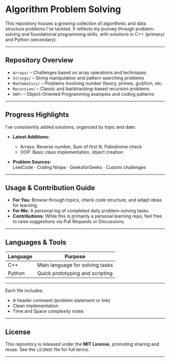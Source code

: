 # Algorithm Problem Solving

This repository houses a growing collection of algorithmic and data structure problems I've tackled. It reflects my journey through problem-solving and foundational programming skills, with solutions in C++ (primary) and Python (secondary).

---

##  Repository Overview

- `Arrays/` – Challenges based on array operations and techniques  
- `Strings/` – String manipulation and pattern searching problems  
- `Mathematics/` – Problems involving number theory, primes, gcd/lcm, etc.  
- `Recursion/` – Classic and backtracking-based recursion problems  
- `OOP/` – Object-Oriented Programming examples and coding patterns  

---

##  Progress Highlights

I've consistently added solutions, organized by topic and date:

- **Latest Additions:**  
  - Arrays: Reverse number, Sum of first N, Palindrome check  
  - OOP: Basic class implementation, object creation

- **Problem Sources:**  
  LeetCode · Coding Ninjas · GeeksforGeeks · Custom challenges

---

##  Usage & Contribution Guide

- **For You:** Browse through topics, check code structure, and adapt ideas for learning.  
- **For Me:** A personal log of completed daily problem-solving tasks.  
- **Contributions:** While this is primarily a personal learning repo, feel free to raise suggestions via Pull Requests or Discussions.

---

##  Languages & Tools

| Language   | Purpose                          |
|------------|----------------------------------|
| C++        | Main language for solving tasks  |
| Python     | Quick prototyping and scripting  |

---


Each file includes:
- A header comment (problem statement or link)
- Clean implementation
- Time and Space complexity notes

---

##  License

This repository is released under the **MIT License**, promoting sharing and reuse. See the `LICENSE` file for full terms.

--- 

